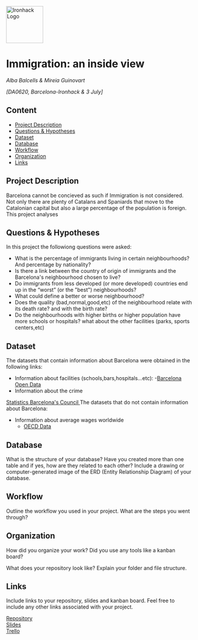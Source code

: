 <img src="https://bit.ly/2VnXWr2" alt="Ironhack Logo" width="100"/>

# Immigration: an inside view
*Alba Balcells & Mireia Guinovart*

*[DA0620, Barcelona-Ironhack & 3 July]*

## Content
- [Project Description](#project-description)
- [Questions & Hypotheses](#questions-hypotheses)
- [Dataset](#dataset)
- [Database](#database)
- [Workflow](#workflow)
- [Organization](#organization)
- [Links](#links)


## Project Description
Barcelona cannot be concieved as such if Immigration is not considered. Not only there are plenty of Catalans and Spaniards that move to the Catalonian capital but also a large percentage of the population is foreign. This project analyses

## Questions & Hypotheses

In this project the followiong questions were asked:
- What is the percentage of immigrants living in certain neighbourhoods? And percentage by nationality?
- Is there a link between the country of origin of immigrants and the Barcelona's neighbourhood chosen to live?
- Do immigrants from less developed (or more developed) countries end up in the “worst” (or the "best") neighbourhoods?
- What could define a better or worse neighbourhood?
- Does the quality (bad,normal,good,etc) of the neighbourhood relate with its death rate? and with the birth rate?
- Do the neighbourhoods with higher births or higher population have more schools or hospitals? what about the other facilities (parks, sports centers,etc)

## Dataset
The datasets that contain information about Barcelona were obtained in the following links:
- Information about facilities (schools,bars,hospitals...etc):
    -[Barcelona Open Data](https://opendata-ajuntament.barcelona.cat/en/)
- Information about the crime

[Statistics Barcelona's Council ](https://www.bcn.cat/estadistica/catala/dades/barris/tvida/salutpublica/t318.htm)
The datasets that do not contain information about Barcelona:
- Information about average wages worldwide
    - [OECD Data](https://data.oecd.org/earnwage/average-wages.htm)


## Database
What is the structure of your database? Have you created more than one table and if yes, how are they related to each other? Include a drawing or computer-generated image of the ERD (Entity Relationship Diagram) of your database.

## Workflow
Outline the workflow you used in your project. What are the steps you went through?

## Organization
How did you organize your work? Did you use any tools like a kanban board?

What does your repository look like? Explain your folder and file structure.

## Links
Include links to your repository, slides and kanban board. Feel free to include any other links associated with your project.

[Repository](https://github.com/)  
[Slides](https://slides.com/)  
[Trello](https://trello.com/en)  

